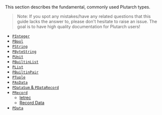 This section describes the fundamental, commonly used Plutarch types.

> Note: If you spot any mistakes/have any related questions that this guide lacks the answer to, please don't hesitate to raise an issue. The goal is to have high quality documentation for Plutarch users!

- [`PInteger`](./Types/PInteger.md)
- [`PBool`](./Types/PBool.md)
- [`PString`](./Types/PString.md)
- [`PByteString`](./Types/PByteString.md)
- [`PUnit`](./Types/PUnit.md)
- [`PBuiltinList`](./Types/PBuiltinList.md)
- [`PList`](./Types/PList.md)
- [`PBuiltinPair`](./Types/PBuiltinPair.md)
- [`PTuple`](./Types/PTuple.md)
- [`PAsData`](./Types/PAsData.md)
- [`PDataSum` & `PDataRecord`](./Types/PDataSum%20and%20PDataRecord.md)
- [`PRecord`](./Types/PRecord.md)
  - [letrec](./Types/PRecord.md#letrec)
  - [Record Data](./Types/PRecord.md#record-data)
- [`PData`](./Types/PData.md)
